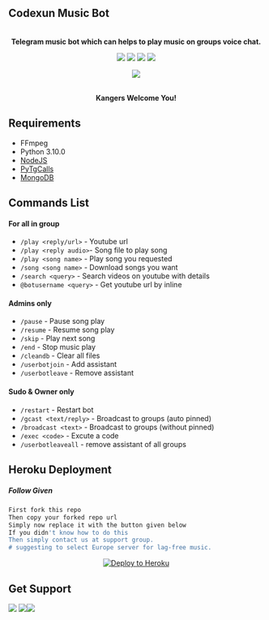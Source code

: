 
<h2 align="centre">Codexun Music Bot</h2>

<p align="center">
    <br><b>Telegram music bot which can helps to play music on groups voice chat.</b><br>
</p>

<p align="center">
    <a href="https://www.python.org/" alt="made-with-python"> <img src="https://img.shields.io/badge/Made%20with-Python-black.svg?style=flat-square&logo=python&logoColor=blue&color=red" /></a>
    <a href="https://github.com/PavanMagar/CodexunMusicBot"> <img src="https://img.shields.io/github/forks/PavanMagar/CodexunMusicBot?color=red&logo=github&logoColor=blue&style=flat-square" /></a>
    <a href="https://github.com/PavanMagar/CodexunMusicBot"> <img src="https://img.shields.io/github/repo-size/PavanMagar/CodexunMusicBot?color=red&logo=github&logoColor=blue&style=flat-square" /></a>    
    <a href="https://github.com/PavanMagar/CodexunMusicBot"> <img src="https://img.shields.io/github/stars/PavanMagar/CodexunMusicBot?color=red&logo=github&logoColor=blue&style=flat-square" /></a>
</p>
<p align="center"><a href="https://t.me/codexun"><img src="https://telegra.ph/file/5a49680de5759f290ad8d.jpg"></a></p>
<p align="center">

<p align="center">
    <br><b>Kangers Welcome You!</b><br>
</p>


<h3>

## Requirements

- FFmpeg
- Python 3.10.0
- [NodeJS](https://nodesource.com/)
- [PyTgCalls](https://github.com/pytgcalls/pytgcalls)
- [MongoDB](https://cloud.mongodb.com/)


## Commands List

#### For all in group
- `/play <reply/url>` - Youtube url
- `/play <reply audio>`- Song file to play song
- `/play <song name>` - Play song you requested
- `/song <song name>` - Download songs you want
- `/search <query>` - Search videos on youtube with details
- `@botusername <query>` - Get youtube url by inline

#### Admins only
- `/pause` - Pause song play
- `/resume` - Resume song play
- `/skip` - Play next song
- `/end` - Stop music play
- `/cleandb` - Clear all files
- `/userbotjoin` - Add assistant
- `/userbotleave` - Remove assistant

#### Sudo & Owner only
- `/restart` - Restart bot
- `/gcast <text/reply>` - Broadcast to groups (auto pinned)
- `/broadcast <text>` - Broadcast to groups (without pinned)
- `/exec <code>` - Excute a code
- `/userbotleaveall` - remove assistant of all groups

## Heroku Deployment

##### Follow Given
```sh
First fork this repo
Then copy your forked repo url
Simply now replace it with the button given below
If you didn't know how to do this
Then simply contact us at support group.
# suggesting to select Europe server for lag-free music.
```
<p align="center"><a href="https://heroku.com/deploy"><img src="https://www.herokucdn.com/deploy/button.svg" alt="Deploy to Heroku" target="https://heroku.com/deploy?template=https://github.com/PavanMagar/CodexunMusicBot"/></a></p>

## Get Support

<a href="https://t.me/TeamCodexun"><img src="https://img.shields.io/badge/Join-Group%20Support-blue.svg?style=for-the-badge&logo=Telegram"></a> <a href="https://t.me/codexun"><img src="https://img.shields.io/badge/Join-Updates%20Channel-blue.svg?style=for-the-badge&logo=Telegram"></a><a href="https://t.me/PavanMagar"><img src="https://img.shields.io/badge/Contact-Contact%20Owner-blue.svg?style=for-the-badge&logo=Telegram"></a>
